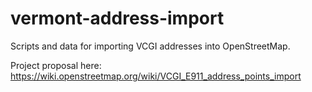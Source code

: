 # vermont-address-import

Scripts and data for importing VCGI addresses into OpenStreetMap.

Project proposal here: https://wiki.openstreetmap.org/wiki/VCGI_E911_address_points_import
